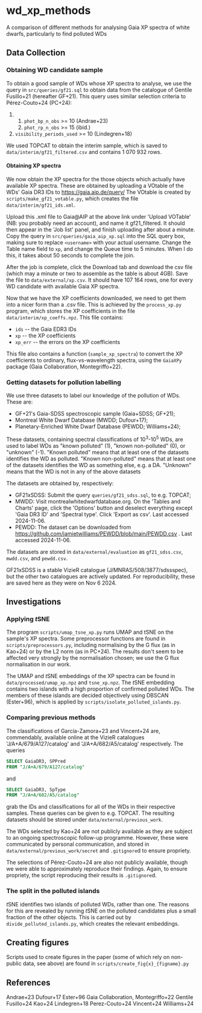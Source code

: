 # wd_xp_methods
A comparison of different methods for analysing Gaia XP spectra of white dwarfs, particularly to find polluted WDs

## Data Collection

### Obtaining WD candidate sample

To obtain a good sample of WDs whose XP spectra to analyse, we use the query in `src/queries/gf21.sql` to obtain data from the catalogue of Gentile Fusillo+21 (hereafter GF+21).
This query uses similar selection criteria to Pérez-Couto+24 (PC+24):

1. 1. `phot_bp_n_obs` >= 10  (Andrae+23)
   2. `phot_rp_n_obs` >= 15  (ibid.)
2. `visibility_periods_used` >= 10  (Lindegren+18)

We used TOPCAT to obtain the interim sample, which is saved to `data/interim/gf21_filtered.csv` and contains 1 070 932 rows.

#### Obtaining XP spectra

We now obtain the XP spectra for the those objects which actually have available XP spectra.
These are obtained by uploading a VOtable of the WDs' Gaia DR3 IDs to https://gaia.aip.de/query/
The VOtable is created by `scripts/make_gf21_votable.py`, which creates the file `data/interim/gf21_ids.xml`.

Upload this .xml file to Gaia@AIP at the above link under 'Upload VOTable' (NB: you probably need an account), and name it gf21_filtered.
It should then appear in the 'Job list' panel, and finish uploading after about a minute.
Copy the query in `src/queries/gaia_aip_xp.sql` into the SQL query box, making sure to replace `<username>` with your actual username.
Change the Table name field to `xp`, and change the Queue time to 5 minutes.
When I do this, it takes about 50 seconds to complete the join.

After the job is complete, click the Download tab and download the csv file (which may a minute or two to assemble as the table is about 4GB).
Save the file to `data/external/xp.csv`.
It should have 107 164 rows, one for every WD candidate with available Gaia XP spectra.

Now that we have the XP coefficients downloaded, we need to get them into a nicer form than a .csv file.
This is achieved by the `process_xp.py` program, which stores the XP coefficients in the file `data/interim/xp_coeffs.npz`. This file contains:
- `ids` -- the Gaia EDR3 IDs
- `xp` -- the XP coefficients
- `xp_err` -- the errors on the XP coefficients

This file also contains a function (`sample_xp_spectra`) to convert the XP coefficients to ordinary, flux-vs-wavelength spectra, using the `GaiaXPy` package (Gaia Collaboration, Montegriffo+22).


### Getting datasets for pollution labelling

We use three datasets to label our knowledge of the pollution of WDs. These are:
- GF+21's Gaia-SDSS spectroscopic sample (Gaia+SDSS; GF+21);
- Montreal White Dwarf Database (MWDD; Dufour+17);
- Planetary-Enriched White Dwarf Database (PEWDD; Williams+24);

These datasets, containing spectral classifications of $10^3$-$10^5$ WDs, are used to label WDs as "known polluted" (1), "known non-polluted" (0), or "unknown" (-1).
"Known polluted" means that at least one of the datasets identifies the WD as polluted. 
"Known non-polluted" means that at least one of the datasets identifies the WD as something else, e.g. a DA.
"Unknown" means that the WD is not in any of the above datasets

The datasets are obtained by, respectively:
- GF21xSDSS: Submit the query `queries/gf21_sdss.sql`, to e.g. TOPCAT;
- MWDD: Visit montrealwhitedwarfdatabase.org. On the 'Tables and Charts' page, click the 'Options' button and deselect everything except 'Gaia DR3 ID' and 'Spectral type'. Click 'Export as csv'. Last accessed 2024-11-06.
- PEWDD: The dataset can be downloaded from https://github.com/jamietwilliams/PEWDD/blob/main/PEWDD.csv . Last accessed 2024-11-06.

The datasets are stored in `data/external/evaluation` as `gf21_sdss.csv`, `mwdd.csv`, and `pewdd.csv`.

GF21xSDSS is a stable VizieR catalogue (J/MNRAS/508/3877/sdssspec), but the other two catalogues are actively updated. For reproducibility, these are saved here as they were on Nov 6 2024.


## Investigations

### Applying $t$SNE 

The program `scripts/umap_tsne_xp.py` runs UMAP and tSNE on the sample's XP spectra.
Some preprocessor functions are found in `scripts/preprocessors.py`, including normalising by the G flux (as in Kao+24) or by the L2 norm (as in PC+24).
The results don't seem to be affected very strongly by the normalisation chosen; we use the G flux normalisation in our work.

The UMAP and $t$SNE embeddings of the XP spectra can be found in `data/processed/umap_xp.npz` and `tsne_xp.npz`.
The $t$SNE embedding contains two islands with a high proportion of confirmed polluted WDs.
The members of these islands are decided objectively using DBSCAN (Ester+96), which is applied by `scripts/isolate_polluted_islands.py`.

### Comparing previous methods

The classifications of García-Zamora+23 and Vincent+24 are, commendably, available online at the VizieR catalogues 'J/A+A/679/A127/catalog' and 'J/A+A/682/A5/catalog' respectively. The queries
```sql
SELECT GaiaDR3, SPPred
FROM "J/A+A/679/A127/catalog"
```
and
```sql
SELECT GaiaDR3, SpType
FROM "J/A+A/682/A5/catalog"
```
grab the IDs and classifications for all of the WDs in their respective samples. These queries can be given to e.g. TOPCAT.
The resulting datasets should be stored under `data/external/previous_work`.

The WDs selected by Kao+24 are not publicly available as they are subject to an ongoing spectroscopic follow-up programme.
However, these were communicated by personal communication, and stored in `data/external/previous_work/secret` and `.gitignore`d to ensure propriety.

The selections of Pérez-Couto+24 are also not publicly available, though we were able to approximately reproduce their findings.
Again, to ensure propriety, the script reproducing their results is `.gitignore`d.


### The split in the polluted islands

$t$SNE identifies two islands of polluted WDs, rather than one.
The reasons for this are revealed by running $t$SNE on the polluted candidates plus a small fraction of the other objects.
This is carried out by `divide_polluted_islands.py`, which creates the relevant embeddings.


## Creating figures

Scripts used to create figures in the paper (some of which rely on non-public data, see above) are found in `scripts/create_fig{x}_{figname}.py`



## References

Andrae+23
Dufour+17
Ester+96
Gaia Collaboration, Montegriffo+22
Gentile Fusillo+24
Kao+24
Lindegren+18
Perez-Couto+24
Vincent+24
Williams+24